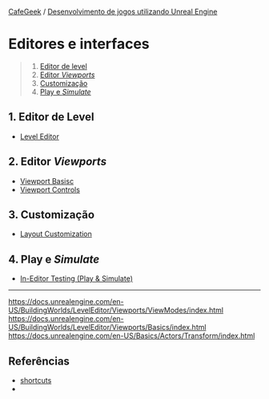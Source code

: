 [CafeGeek](http://CafeGeek.eti.br)  / [Desenvolvimento de jogos utilizando Unreal Engine](http://cafeGeek.eti.br/unreal_engine/index.html)

# Editores e interfaces
> 1. [Editor de level](#1)  
> 1. [Editor *Viewports*](#2)  
> 1. [Customização](#2)  
> 1. [Play e *Simulate*](#2)  

<a name="1"></a>
## 1. Editor de Level
- [Level Editor](https://docs.unrealengine.com/en-US/Engine/UI/LevelEditor/index.html)

<a name="2"></a>
## 2. Editor *Viewports*
- [Viewport Basisc](https://docs.unrealengine.com/en-US/Engine/UI/LevelEditor/Viewports/Basics/index.html)
- [Viewport Controls](https://docs.unrealengine.com/en-US/Engine/UI/LevelEditor/Viewports/ViewportControls/index.html)

<a name="3"></a>
## 3. Customização
- [Layout Customization](https://docs.unrealengine.com/en-US/Engine/UI/InterfaceOverview/index.html)

<a name="4"></a>
## 4. Play e *Simulate*
- [In-Editor Testing (Play & Simulate)](https://docs.unrealengine.com/en-US/Engine/UI/LevelEditor/InEditorTesting/index.html)

***
https://docs.unrealengine.com/en-US/BuildingWorlds/LevelEditor/Viewports/ViewModes/index.html
https://docs.unrealengine.com/en-US/BuildingWorlds/LevelEditor/Viewports/Basics/index.html
https://docs.unrealengine.com/en-US/Basics/Actors/Transform/index.html

## Referências
- [shortcuts](https://www.unrealengine.com/en-US/tech-blog/designer-s-guide-to-unreal-engine-keyboard-shortcuts)
- []()
